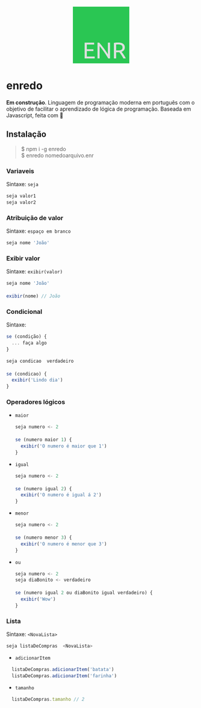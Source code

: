 <p align="center">
  <img src="enr.png" />
</p>

# enredo

**Em construção**. Linguagem de programação moderna em português com o objetivo de facilitar o aprendizado de lógica de programação. Baseada em Javascript, feita com 💚

## Instalação
>$ npm i -g enredo  
>$ enredo nomedoarquivo.enr  

### Variaveis
Sintaxe: `seja`  
```javascript
seja valor1
seja valor2
```

### Atribuição de valor
Sintaxe: `espaço em branco`  
```javascript
seja nome 'João'
```
### Exibir valor
Sintaxe: `exibir(valor)`  
```javascript
seja nome 'João'

exibir(nome) // João
```

### Condicional
Sintaxe: 
```javascript
se (condição) {
  ... faça algo
}
```
```javascript
seja condicao  verdadeiro

se (condicao) {
  exibir('Lindo dia')
}
```

### Operadores lógicos
* `maior`

  ```javascript
  seja numero <- 2
  
  se (numero maior 1) {
    exibir('O numero é maior que 1')
  }
  ```
* `igual`

  ```javascript
  seja numero <- 2
  
  se (numero igual 2) {
    exibir('O numero é igual á 2')
  }
  ```
* `menor`

  ```javascript
  seja numero <- 2
  
  se (numero menor 3) {
    exibir('O numero é menor que 3')
  }
  ```
* `ou`

  ```javascript
  seja numero <- 2
  seja diaBonito <- verdadeiro

  se (numero igual 2 ou diaBonito igual verdadeiro) {
    exibir('Wow')
  }
  ```

### Lista
Sintaxe: `<NovaLista>`  
```javascript
seja listaDeCompras  <NovaLista>
```
  * `adicionarItem`
  ```javascript
    listaDeCompras.adicionarItem('batata')
    listaDeCompras.adicionarItem('farinha')
  ```
  * `tamanho`
  ```javascript
    listaDeCompras.tamanho // 2
  ```
